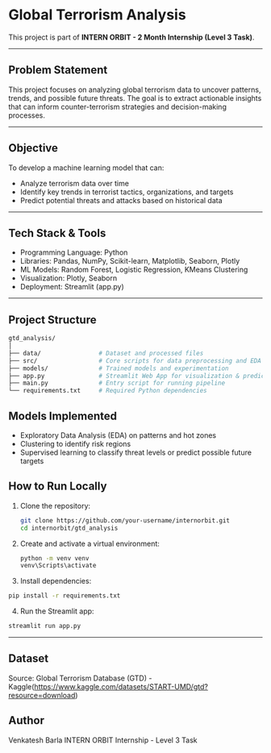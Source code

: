# Global Terrorism Analysis

This project is part of **INTERN ORBIT - 2 Month Internship (Level 3 Task)**.

---

##  Problem Statement

This project focuses on analyzing global terrorism data to uncover patterns, trends, and possible future threats. The goal is to extract actionable insights that can inform counter-terrorism strategies and decision-making processes.

---

##  Objective

To develop a machine learning model that can:
- Analyze terrorism data over time
- Identify key trends in terrorist tactics, organizations, and targets
- Predict potential threats and attacks based on historical data
  
---

##  Tech Stack & Tools

- Programming Language: Python
- Libraries: Pandas, NumPy, Scikit-learn, Matplotlib, Seaborn, Plotly
- ML Models: Random Forest, Logistic Regression, KMeans Clustering
- Visualization: Plotly, Seaborn
- Deployment: Streamlit (app.py)

---

##  Project Structure

``` bash
gtd_analysis/
│
├── data/                # Dataset and processed files
├── src/                 # Core scripts for data preprocessing and EDA
├── models/              # Trained models and experimentation
├── app.py               # Streamlit Web App for visualization & prediction
├── main.py              # Entry script for running pipeline
└── requirements.txt     # Required Python dependencies
```


##  Models Implemented

- Exploratory Data Analysis (EDA) on patterns and hot zones
- Clustering to identify risk regions
- Supervised learning to classify threat levels or predict possible future targets

##  How to Run Locally

1. Clone the repository:
   ```bash
   git clone https://github.com/your-username/internorbit.git
   cd internorbit/gtd_analysis
   ```

2. Create and activate a virtual environment:
   ``` bash
   python -m venv venv
   venv\Scripts\activate
   ```

3. Install dependencies:
  ```bash
  pip install -r requirements.txt
  ```

4. Run the Streamlit app:
  ```bash
  streamlit run app.py
  ```

---

## Dataset
Source: Global Terrorism Database (GTD) - Kaggle(https://www.kaggle.com/datasets/START-UMD/gtd?resource=download)

## Author
Venkatesh Barla
INTERN ORBIT Internship - Level 3 Task
